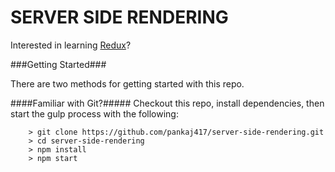 # SERVER SIDE RENDERING

Interested in learning [Redux](https://www.udemy.com/react-redux/)?

###Getting Started###

There are two methods for getting started with this repo.

####Familiar with Git?#####
Checkout this repo, install dependencies, then start the gulp process with the following:

```
	> git clone https://github.com/pankaj417/server-side-rendering.git
	> cd server-side-rendering
	> npm install
	> npm start
```
